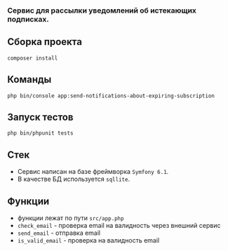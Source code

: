 ### Сервис для рассылки уведомлений об истекающих подписках.

Сборка проекта
--------
```composer install```

Команды
--------

```php bin/console app:send-notifications-about-expiring-subscription```

Запуск тестов
--------
```php bin/phpunit tests```


Стек
--------
- Сервис написан на базе фреймворка ```Symfony 6.1```.
- В качестве БД используется ```sqllite```.

Функции
--------
- функции лежат по пути ```src/app.php```
- ```check_email``` - проверка email на валидность через внешний сервис
- ```send_email``` - отправка email 
- ```is_valid_email``` - проверка на валидность email


